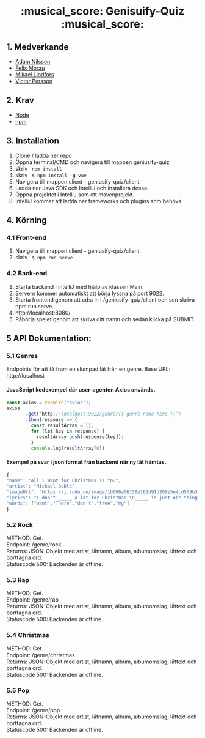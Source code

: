 <h1 align="center">:musical_score: Genisuify-Quiz :musical_score:</h1>

## 1. Medverkande
<ul>
  <li> <a href="https://github.com/addicool">Adam Nilsson </a></li>
  <li> <a href="https://github.com/femosc2 ">Felix Morau </a></li>
  <li> <a href="https://github.com/mlindfors2 ">Mikael Lindfors </a></li>
  <li> <a href="https://github.com/VictorPersson ">Victor Persson </a></li>
</ul>

## 2. Krav
<ul>
  <li> <a href="https://nodejs.org/en/download/">Node</a></li>
  <li> <a href="https://www.npmjs.com/get-npm">npm</a></li>
</ul>
  
  
## 3. Installation
<ol>
  <li> Clone / ladda ner repo </li> 
  <li> Öppna terminal/CMD och navigera till mappen geniusify-quiz
  <li> skriv <code> npm install </code> </li>
  <li> skriv <code> $ npm install -g vue </code> </li>
  <li> Navigera till mappen client - geniusify-quiz/client </li> 
  <li> Ladda ner Java SDK och IntelliJ och installera dessa. </li>
  <li> Öppna projektet i IntelliJ som ett mavenprojekt. </li>
  <li> IntelliJ kommer att ladda ner frameworks och plugins som behövs. </li>
</ol>

## 4. Körning
### 4.1 Front-end
<ol>
  <li> Navigera till mappen client - geniusify-quiz/client </li> 
  <li> skriv <code> $ npm run serve </code> </li>
</ol>

### 4.2 Back-end
<ol>
  <li> Starta backend i intelliJ med hjälp av klassen Main. </li> 
  <li> Servern kommer automatiskt att börja lyssna på port 9022. </li>
  <li> Starta frontend genom att cd:a in i /geniusify-quiz/client och sen skriva npm run serve. </li>
  <li> <a http://localhost:8080/"> http://localhost:8080/ </a></li>
  <li> Påbörja spelet genom att skriva ditt namn och sedan klicka på SUBMIT. </li>
</ol>

## 5 API Dokumentation:

### 5.1 Genres
Endpoints för att få fram en slumpad låt från en genre.
Base URL: http://localhost

#### JavaScript kodexempel där user-agenten Axios används.
```javascript
const axios = require("axios");
axios
       .get(“http://localhost:9022/genre/{{ genre name here }}“)
       .then(response => {
         const resultArray = [];
         for (let key in response) {
           resultArray.push(response[key]);
         }
         console.log(resultArray[0])

```
#### Exempel på svar i json format från backend när ny låt hämtas.
```javascript
{
"name": "All I Want for Christmas Is You",
"artist": "Michael Bublé",
"imageUrl": "https://i.scdn.co/image/1b086a06158e162d91d209e5e4cd569b3f059371",
"lyrics": "I don't _____ a lot for Christmas \n_____ is just one thing I need \nI _____ care about the presents \nUnderneath the Christmas _____ \nI just want you for _____ own \n",
"words": ["want","There","don't","tree","my"]
}
```
### 5.2 Rock
METHOD: Get. <br>
Endpoint: /genre/rock <br>
Returns: JSON-Objekt med artist, låtnamn, album, albumomslag, låttext och borttagna ord. <br>
Statuscode 500: Backenden är offline. <br>

### 5.3 Rap
METHOD: Get. <br>
Endpoint: /genre/rap <br>
Returns: JSON-Objekt med artist, låtnamn, album, albumomslag, låttext och borttagna ord. <br>
Statuscode 500: Backenden är offline. <br>

### 5.4 Christmas
METHOD: Get. <br>
Endpoint: /genre/christmas <br>
Returns: JSON-Objekt med artist, låtnamn, album, albumomslag, låttext och borttagna ord. <br>
Statuscode 500: Backenden är offline. <br>

### 5.5 Pop
METHOD: Get. <br>
Endpoint: /genre/pop <br>
Returns: JSON-Objekt med artist, låtnamn, album, albumomslag, låttext och borttagna ord. <br>
Statuscode 500: Backenden är offline. <br>

